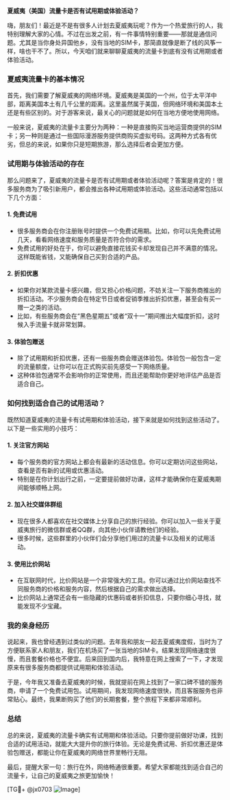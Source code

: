 **夏威夷（美国）流量卡是否有试用期或体验活动？**

嗨，朋友们！最近是不是有很多人计划去夏威夷玩呢？作为一个热爱旅行的人，我特别理解大家的心情。不过在出发之前，有一件事情特别重要——那就是通信问题。尤其是当你身处异国他乡，没有当地的SIM卡，那简直就像是断了线的风筝一样，啥也干不了。所以，今天咱们就来聊聊夏威夷的流量卡到底有没有试用期或者体验活动。

### 夏威夷流量卡的基本情况

首先，我们需要了解夏威夷的网络环境。夏威夷是美国的一个州，位于太平洋中部，距离美国本土有几千公里的距离。这里虽然属于美国，但网络环境和美国本土还是有些区别的。对于游客来说，最关心的问题就是如何在当地方便地使用网络。

一般来说，夏威夷的流量卡主要分为两种：一种是直接购买当地运营商提供的SIM卡；另一种则是通过一些国际漫游服务提供商购买虚拟号码。这两种方式各有优劣，但总的来说，如果你只是短期旅游，那么选择后者会更加方便。

### 试用期与体验活动的存在

那么问题来了，夏威夷的流量卡是否有试用期或者体验活动呢？答案是肯定的！很多服务商为了吸引新用户，都会推出各种试用期或体验活动。这些活动通常包括以下几个方面：

#### 1. **免费试用**
   - 很多服务商会在你注册账号时提供一个免费试用期。比如，你可以先免费试用几天，看看网络速度和服务质量是否符合你的需求。
   - 免费试用的好处在于，你可以避免直接花钱买卡却发现自己并不满意的情况。这样既能省钱，又能确保自己买到合适的产品。

#### 2. **折扣优惠**
   - 如果你对某款流量卡感兴趣，但又担心价格问题，不妨关注一下服务商推出的折扣活动。不少服务商会在特定节日或者促销季推出折扣优惠，甚至会有买一赠一之类的活动。
   - 比如，有些服务商会在“黑色星期五”或者“双十一”期间推出大幅度折扣，这时候入手流量卡就非常划算。

#### 3. **体验包赠送**
   - 除了试用期和折扣优惠，还有一些服务商会赠送体验包。体验包一般包含一定的流量额度，让你可以在正式购买前先感受一下网络质量。
   - 这种体验包通常不会影响你的正常使用，而且还能帮助你更好地评估产品是否适合自己。

### 如何找到适合自己的试用活动？

既然知道夏威夷的流量卡有试用期和体验活动，接下来就是如何找到这些活动了。以下是一些实用的小技巧：

#### 1. **关注官方网站**
   - 每个服务商的官方网站上都会有最新的活动信息。你可以定期访问这些网站，查看是否有新的试用或优惠活动。
   - 特别是在你计划出行之前，一定要提前做好功课，这样才能确保你在夏威夷期间能够顺畅上网。

#### 2. **加入社交媒体群组**
   - 现在很多人都喜欢在社交媒体上分享自己的旅行经验。你可以加入一些关于夏威夷旅行的微信群或者QQ群，向其他小伙伴请教他们的经验。
   - 很多时候，这些群里的小伙伴们会分享他们用过的流量卡以及相关的试用活动。

#### 3. **使用比价网站**
   - 在互联网时代，比价网站是一个非常强大的工具。你可以通过比价网站查找不同服务商的价格和服务内容，然后根据自己的需求做出选择。
   - 比价网站上通常还会有一些隐藏的优惠码或者折扣信息，只要你细心寻找，就能发现不少宝藏。

### 我的亲身经历

说起来，我也曾经遇到过类似的问题。去年我和朋友一起去夏威夷度假，当时为了方便联系家人和朋友，我们在机场买了一张当地的SIM卡。结果发现网络速度很慢，而且套餐价格也不便宜。后来回到国内后，我特意在网上搜索了一下，才发现原来有很多服务商都提供试用期和体验活动。

于是，今年我又准备去夏威夷的时候，我就提前在网上找到了一家口碑不错的服务商，申请了一个免费试用包。试用期间，我发现网络速度很快，而且客服服务也非常贴心。最终，我果断购买了他们的长期套餐，整个旅程下来都非常顺利。

### 总结

总的来说，夏威夷的流量卡确实有试用期和体验活动。只要你提前做好功课，找到合适的试用活动，就能大大提升你的旅行体验。无论是免费试用、折扣优惠还是体验包赠送，都能让你在夏威夷的网络世界里畅行无阻。

最后，提醒大家一句：旅行在外，网络畅通很重要。希望大家都能找到适合自己的流量卡，让自己的夏威夷之旅更加愉快！

[TG💪+ @jx0703 ![Image](https://github.com/user-attachments/assets/dbca1d08-cadb-493c-b0ec-ad6f7a83f270)]